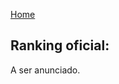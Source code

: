 [Home](https://elastic.github.io/Elastic-Recognition-Program/)

## Ranking oficial: ###

A ser anunciado.
